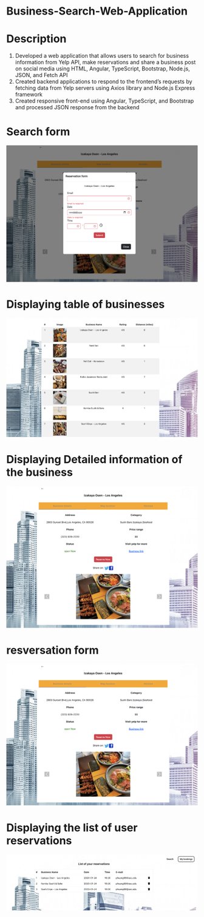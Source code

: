 # Business-Search-Web-Application

# Description
1. Developed a web application that allows users to search for business information from Yelp API, make reservations and
share a business post on social media using HTML, Angular, TypeScript, Bootstrap, Node.js, JSON, and Fetch API
2. Created backend applications to respond to the frontend’s requests by fetching data from Yelp servers using Axios
library and Node.js Express framework
3. Created responsive front-end using Angular, TypeScript, and Bootstrap and processed JSON response from the backend

# Search form
![alt text](https://github.com/peishanhuang/Business-Search-Web-Application/blob/main/Reservation_form.png)

# Displaying table of businesses
![alt text](https://github.com/peishanhuang/Business-Search-Web-Application/blob/main/Results_table.png)

# Displaying Detailed information of the business
![alt text](https://github.com/peishanhuang/Business-Search-Web-Application/blob/main/Details_card.png)

# resversation form
![alt text](https://github.com/peishanhuang/Business-Search-Web-Application/blob/main/Details_card.png)

# Displaying the list of user reservations
![alt text](https://github.com/peishanhuang/Business-Search-Web-Application/blob/main/Booking_list.png)
